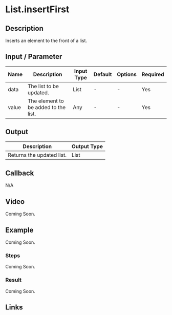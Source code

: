 # List.insertFirst

## Description

Inserts an element to the front of a list.

## Input / Parameter

| Name | Description | Input Type | Default | Options | Required |
| ------ | ------ | ------ | ------ | ------ | ------ |
| data | The list to be updated. | List | - | - | Yes |
| value | The element to be added to the list. | Any | - | - | Yes |

## Output

| Description | Output Type |
| ------ | ------ |
| Returns the updated list. | List |

## Callback

N/A

## Video

Coming Soon.

## Example

Coming Soon.

### Steps

Coming Soon.

### Result

Coming Soon.

## Links